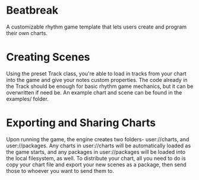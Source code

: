 # Beatbreak
 A customizable rhythm game template that lets users create and program their own charts.
# Creating Scenes
Using the preset Track class, you're able to load in tracks from your chart into the game and give your notes custom properties. The code already in the Track should be enough for basic rhythm game mechanics, but it can be overwritten if need be. An example chart and scene can be found in the examples/ folder.
# Exporting and Sharing Charts
Upon running the game, the engine creates two folders- user://charts, and user://packages. Any charts in user://charts will be automatically loaded as the game starts, and any packages in user://packages will be loaded into the local filesystem, as well. To distribute your chart, all you need to do is copy your chart file and export your new scenes as a package, then send those to whoever you want to send them to.